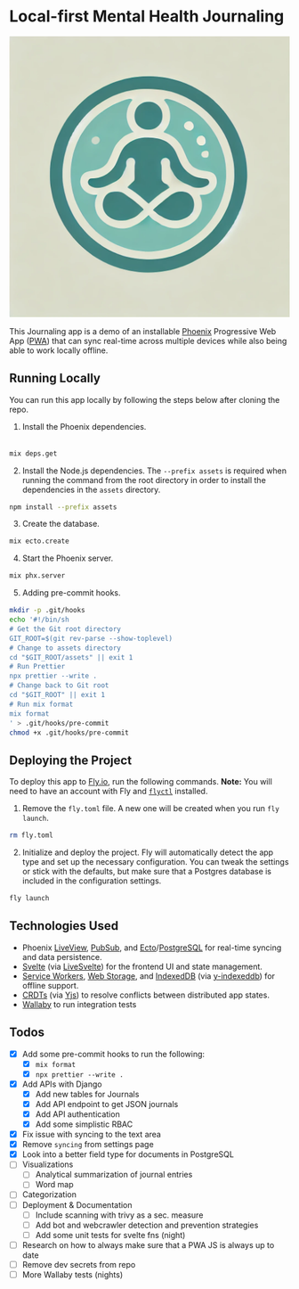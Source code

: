 # Local-first Mental Health Journaling

![Logo](logo.webp)

This Journaling app is a demo of an installable [Phoenix](https://www.phoenixframework.org/)
Progressive Web App ([PWA](https://developer.mozilla.org/en-US/docs/Web/Progressive_web_apps))
that can sync real-time across multiple devices while also being able to work locally offline.

## Running Locally

You can run this app locally by following the steps below after cloning the repo.

1. Install the Phoenix dependencies.

```sh

mix deps.get
```

2. Install the Node.js dependencies. The `--prefix assets` is required when running
the command from the root directory in order to install the dependencies in the
`assets` directory.

```sh
npm install --prefix assets
```

3. Create the database.

```sh
mix ecto.create
```

4. Start the Phoenix server.

```sh
mix phx.server
```

5. Adding pre-commit hooks.

```bash
mkdir -p .git/hooks
echo '#!/bin/sh
# Get the Git root directory
GIT_ROOT=$(git rev-parse --show-toplevel)
# Change to assets directory
cd "$GIT_ROOT/assets" || exit 1
# Run Prettier
npx prettier --write .
# Change back to Git root
cd "$GIT_ROOT" || exit 1
# Run mix format
mix format
' > .git/hooks/pre-commit
chmod +x .git/hooks/pre-commit
```

## Deploying the Project

To deploy this app to [Fly.io](https://fly.io/), run the following commands.
**Note:** You will need to have an account with Fly and
[`flyctl`](https://fly.io/docs/hands-on/install-flyctl/) installed.

1. Remove the `fly.toml` file. A new one will be created when you run `fly launch`.

```sh
rm fly.toml
```

2. Initialize and deploy the project. Fly will automatically detect the app type
and set up the necessary configuration. You can tweak the settings or stick with
the defaults, but make sure that a Postgres database is included in the
configuration settings.

```sh
fly launch
```

## Technologies Used

- Phoenix [LiveView](https://github.com/phoenixframework/phoenix_live_view),
  [PubSub](https://hexdocs.pm/phoenix/channels.html#pubsub), and
  [Ecto](https://github.com/elixir-ecto/ecto/tree/v3.11.1)/[PostgreSQL](https://www.postgresql.org/)
  for real-time syncing and data persistence.
- [Svelte](https://svelte.dev/) (via [LiveSvelte](https://github.com/woutdp/live_svelte))
  for the frontend UI and state management.
- [Service Workers](https://developer.mozilla.org/en-US/docs/Web/API/Service_Worker_API),
  [Web Storage](https://developer.mozilla.org/en-US/docs/Web/API/Web_Storage_API), and
  [IndexedDB](https://developer.mozilla.org/en-US/docs/Web/API/IndexedDB_API)
  (via [y-indexeddb](https://github.com/yjs/y-indexeddb)) for offline support.
- [CRDTs](https://crdt.tech/) (via [Yjs](https://github.com/yjs/yjs)) to resolve conflicts between
  distributed app states.
- [Wallaby](https://github.com/elixir-wallaby/wallaby) to run integration tests

## Todos

- [X] Add some pre-commit hooks to run the following:
  - [X] `mix format`
  - [X] `npx prettier --write .`
- [x] Add APIs with Django
  - [x] Add new tables for Journals
  - [X] Add API endpoint to get JSON journals
  - [X] Add API authentication
  - [X] Add some simplistic RBAC
- [x] Fix issue with syncing to the text area
- [x] Remove `syncing` from settings page
- [x] Look into a better field type for documents in PostgreSQL
- [ ] Visualizations
  - [ ] Analytical summarization of journal entries
  - [ ] Word map
- [ ] Categorization
- [ ] Deployment & Documentation
  - [ ] Include scanning with trivy as a sec. measure
  - [ ] Add bot and webcrawler detection and prevention strategies
  - [ ] Add some unit tests for svelte fns (night)
- [ ] Research on how to always make sure that a PWA JS is always up to date
- [ ] Remove dev secrets from repo
- [ ] More Wallaby tests (nights)
